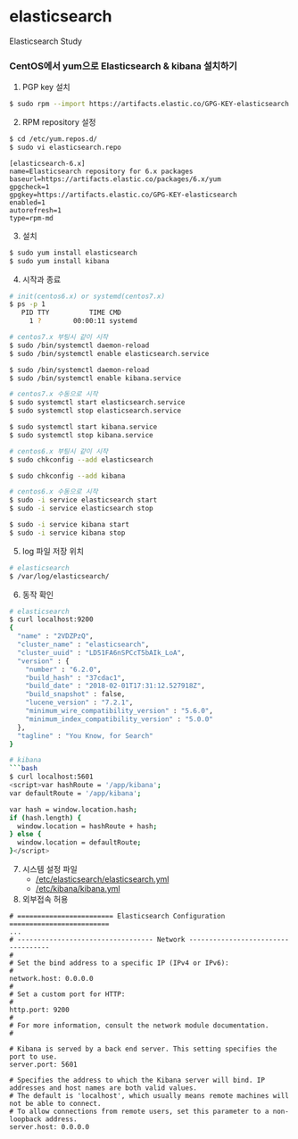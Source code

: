# elasticsearch
Elasticsearch Study

### CentOS에서 yum으로 Elasticsearch & kibana 설치하기
1. PGP key 설치
```bash
$ sudo rpm --import https://artifacts.elastic.co/GPG-KEY-elasticsearch
```
2. RPM repository 설정
```bash
$ cd /etc/yum.repos.d/
$ sudo vi elasticsearch.repo
```
```
[elasticsearch-6.x]
name=Elasticsearch repository for 6.x packages
baseurl=https://artifacts.elastic.co/packages/6.x/yum
gpgcheck=1
gpgkey=https://artifacts.elastic.co/GPG-KEY-elasticsearch
enabled=1
autorefresh=1
type=rpm-md
```
3. 설치
```bash
$ sudo yum install elasticsearch
$ sudo yum install kibana
```
4. 시작과 종료
```bash
# init(centos6.x) or systemd(centos7.x)
$ ps -p 1
   PID TTY          TIME CMD
     1 ?        00:00:11 systemd
```
```bash
# centos7.x 부팅시 같이 시작
$ sudo /bin/systemctl daemon-reload
$ sudo /bin/systemctl enable elasticsearch.service

$ sudo /bin/systemctl daemon-reload
$ sudo /bin/systemctl enable kibana.service

# centos7.x 수동으로 시작
$ sudo systemctl start elasticsearch.service
$ sudo systemctl stop elasticsearch.service

$ sudo systemctl start kibana.service
$ sudo systemctl stop kibana.service
```
```bash
# centos6.x 부팅시 같이 시작
$ sudo chkconfig --add elasticsearch

$ sudo chkconfig --add kibana

# centos6.x 수동으로 시작
$ sudo -i service elasticsearch start
$ sudo -i service elasticsearch stop

$ sudo -i service kibana start
$ sudo -i service kibana stop
```
5. log 파일 저장 위치
```bash
# elasticsearch
$ /var/log/elasticsearch/
```
6. 동작 확인
```bash
# elasticsearch
$ curl localhost:9200
{
  "name" : "2VDZPzQ",
  "cluster_name" : "elasticsearch",
  "cluster_uuid" : "LD51FA6nSPCcT5bAIk_LoA",
  "version" : {
    "number" : "6.2.0",
    "build_hash" : "37cdac1",
    "build_date" : "2018-02-01T17:31:12.527918Z",
    "build_snapshot" : false,
    "lucene_version" : "7.2.1",
    "minimum_wire_compatibility_version" : "5.6.0",
    "minimum_index_compatibility_version" : "5.0.0"
  },
  "tagline" : "You Know, for Search"
}

# kibana
```bash
$ curl localhost:5601
<script>var hashRoute = '/app/kibana';
var defaultRoute = '/app/kibana';

var hash = window.location.hash;
if (hash.length) {
  window.location = hashRoute + hash;
} else {
  window.location = defaultRoute;
}</script>
```
7. 시스템 설정 파일
    - [/etc/elasticsearch/elasticsearch.yml](https://www.elastic.co/guide/en/elasticsearch/reference/6.2/important-settings.html)
    - [/etc/kibana/kibana.yml](https://www.elastic.co/guide/en/kibana/6.2/settings.html)
8. 외부접속 허용
```
# ======================== Elasticsearch Configuration =========================
...
# ---------------------------------- Network -----------------------------------
#
# Set the bind address to a specific IP (IPv4 or IPv6):
#
network.host: 0.0.0.0
#
# Set a custom port for HTTP:
#
http.port: 9200
#
# For more information, consult the network module documentation.
#
```
```
# Kibana is served by a back end server. This setting specifies the port to use.
server.port: 5601

# Specifies the address to which the Kibana server will bind. IP addresses and host names are both valid values.
# The default is 'localhost', which usually means remote machines will not be able to connect.
# To allow connections from remote users, set this parameter to a non-loopback address.
server.host: 0.0.0.0
```
